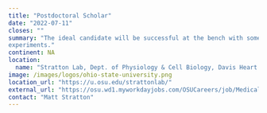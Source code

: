 ```yaml
---
title: "Postdoctoral Scholar"
date: "2022-07-11"
closes: ""
summary: "The ideal candidate will be successful at the bench with some knowledge of bioinformatics - preferably being able to plan, execute, and analyze (with Galaxy) cell culture and in vivo gene expression regulation
experiments."
continent: NA
location:
  name: "Stratton Lab, Dept. of Physiology & Cell Biology, Davis Heart and Lung Research Institute, Columbus, Ohio, United States"
image: /images/logos/ohio-state-university.png
location_url: "https://u.osu.edu/strattonlab/"
external_url: "https://osu.wd1.myworkdayjobs.com/OSUCareers/job/Medical-Center-Campus/Postdoctoral-Scholar_R46910-1"
contact: "Matt Stratton"
---
```

